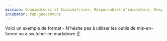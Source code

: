 ```yaml
---
mission: Coanimateurs et Coanimatrices, Responsables d'incubateur, Responsable tech, et membre transverse
incubator: fab-geocommuns
---
```

Voici un exemple de format  - N'hésite pas à utiliser les outils de mis-en-forme ou à switcher en markdown ☝️.
